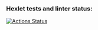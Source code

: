 ### Hexlet tests and linter status:
[![Actions Status](https://github.com/ava239/js-algorithms-project-lvl1/workflows/hexlet-check/badge.svg)](https://github.com/ava239/js-algorithms-project-lvl1/actions)